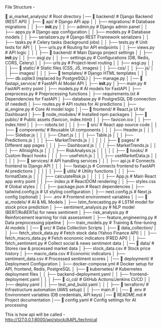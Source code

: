 File Structure - 

📂 ai_market_analysis/             # Root directory
│── 📂 backend/                   # Django Backend (REST API)
│   ├── 📂 api/                    # Django API app
│   │   ├── migrations/            # Database migrations
│   │   ├── __init__.py
│   │   ├── admin.py               # Django admin panel
│   │   ├── apps.py                # Django app configuration
│   │   ├── models.py              # Database models
│   │   ├── serializers.py         # Django REST Framework serializers
│   │   ├── tasks.py               # Celery tasks (background jobs)
│   │   ├── tests.py               # Unit tests for API
│   │   ├── urls.py                # Routing for API endpoints
│   │   ├── views.py               # API logic
│   │
│   ├── 📂 backend/                # Main Django project settings
│   │   ├── __init__.py
│   │   ├── asgi.py
│   │   ├── settings.py            # Configurations (DB, Redis, CORS, Celery)
│   │   ├── urls.py                # Project-level routing
│   │   ├── wsgi.py
│   │
│   ├── 📂 static/                 # Static files (CSS, JS, images)
│   │   ├── css/
│   │   ├── js/
│   │   ├── images/
│   │
│   ├── 📂 templates/              # Django HTML templates
│   │
│   ├── db.sqlite3 (replaced by PostgreSQL)
│   ├── manage.py
│
│── 📂 fastapi_service/            # FastAPI AI Model API
│   ├── __init__.py
│   ├── main.py                     # FastAPI entry point
│   ├── models.py                    # AI models for FastAPI
│   ├── preprocess.py                # Preprocessing functions
│   ├── requirements.txt             # Dependencies for FastAPI
│   ├── database.py                   # PostgreSQL DB connection (if needed)
│   ├── routes.py                     # API routes for AI predictions
│   ├── ai_engine.py                  # Core AI model logic
│
│── 📂 frontend/                     # React.js UI for Dashboard
│   ├── 📂 node_modules/             # Installed npm packages
│   ├── 📂 public/                   # Public assets (favicon, index.html)
│   │   ├── favicon.ico
│   │   ├── index.html
│   │   ├── robots.txt
│   │
│   ├── 📂 src/                      # React app source code
│   │   ├── 📂 components/           # Reusable UI components
│   │   │   ├── Header.js
│   │   │   ├── Sidebar.js
│   │   │   ├── Chart.js
│   │   │   ├── Table.js
│   │   │   ├── Predictions.js
│   │   │   ├── MarketTrends.js
│   │   │
│   │   ├── 📂 pages/                # Different app pages
│   │   │   ├── Dashboard.js
│   │   │   ├── MarketTrends.js
│   │   │   ├── AIInsights.js
│   │   │   ├── RiskAnalysis.js
│   │   │
│   │   ├── 📂 hooks/                 # Custom React hooks
│   │   │   ├── useFetch.js
│   │   │   ├── useMarketData.js
│   │   │
│   │   ├── 📂 services/              # API handling services
│   │   │   ├── api.js                # Connects frontend to Django API
│   │   │   ├── fastapi.js            # Connects frontend to FastAPI AI predictions
│   │   │
│   │   ├── 📂 utils/                 # Utility functions
│   │   │   ├── formatDate.js
│   │   │   ├── calculateRisk.js
│   │   │
│   │   ├── App.js                    # Main React app entry point
│   │   ├── index.js                  # ReactDOM rendering
│   │   ├── styles.css                 # Global styles
│   │
│   ├── package.json                   # React dependencies
│   ├── tailwind.config.js             # UI styling configuration
│   ├── next.config.js                 # Next.js config (optional)
│   ├── .env                            # Frontend environment variables
│
│── 📂 ai_models/                     # AI & ML Models
│   ├── lstm_forecasting.py          # LSTM model for stock price prediction
│   ├── sentiment_analysis.py        # NLP model (BERT/RoBERTa) for news sentiment
│   ├── risk_analysis.py             # Reinforcement learning for risk assessment
│   ├── feature_engineering.py       # Data preprocessing pipeline
│   ├── train_models.py              # Training & fine-tuning AI models
│
│── 📂 src/                          # Data Collection Scripts
│   ├── 📂 data_collection/
│   │   ├── fetch_stock_data.py      # Fetch stock data (Yahoo Finance API)
│   │   ├── fetch_macro_data.py      # Fetch economic indicators (FRED API)
│   │   ├── fetch_sentiment.py       # Collect social & news sentiment data
│
│── 📂 data/                         # Stores raw & processed market data
│   ├── stock_data.csv               # Stock price history
│   ├── macro_data.csv               # Economic indicators
│   ├── sentiment_data.csv           # Processed sentiment scores
│
│── 📂 deployment/                   # Deployment Configuration
│   ├── docker-compose.yml           # Docker setup for API, frontend, Redis, PostgreSQL
│   ├── 📂 kubernetes/               # Kubernetes deployment files
│   │   ├── backend-deployment.yaml
│   │   ├── frontend-deployment.yaml
│   │
│   ├── 📂 ci_cd/                    # GitHub Actions/Jenkins CI/CD
│   │   ├── deploy.yaml
│   │   ├── test_and_build.yaml
│   │
│   ├── 📂 terraform/                # Infrastructure automation (AWS setup)
│   │   ├── main.tf
│
│── 📜 .env                           # Environment variables (DB credentials, API keys)
│── 📜 README.md                      # Project documentation
│── 📜 config.yaml                     # Config settings for AI processing




This is how api will be called - http://127.0.0.1:8000/api/stock/AAPL/technical